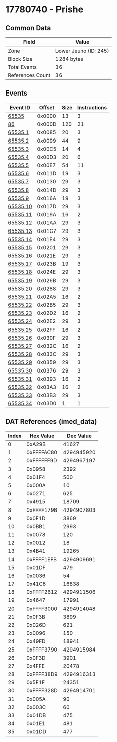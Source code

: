 # 17780740 - Prishe

## Common Data

| Field            | Value                 |
|------------------|-----------------------|
| Zone             | Lower Jeuno (ID: 245) |
| Block Size       | 1284 bytes            |
| Total Events     | 36                    |
| References Count | 36                    |

## Events

| Event ID                  | Offset   |   Size |   Instructions |
|---------------------------|----------|--------|----------------|
| [65535](./65535.md)       | 0x0000   |     13 |              3 |
| [86](./86.md)             | 0x000D   |    120 |             21 |
| [65535.1](./65535.1.md)   | 0x0085   |     20 |              3 |
| [65535.2](./65535.2.md)   | 0x0099   |     44 |              9 |
| [65535.3](./65535.3.md)   | 0x00C5   |     14 |              4 |
| [65535.4](./65535.4.md)   | 0x00D3   |     20 |              6 |
| [65535.5](./65535.5.md)   | 0x00E7   |     54 |             11 |
| [65535.6](./65535.6.md)   | 0x011D   |     19 |              3 |
| [65535.7](./65535.7.md)   | 0x0130   |     29 |              3 |
| [65535.8](./65535.8.md)   | 0x014D   |     29 |              3 |
| [65535.9](./65535.9.md)   | 0x016A   |     19 |              3 |
| [65535.10](./65535.10.md) | 0x017D   |     29 |              3 |
| [65535.11](./65535.11.md) | 0x019A   |     16 |              2 |
| [65535.12](./65535.12.md) | 0x01AA   |     29 |              3 |
| [65535.13](./65535.13.md) | 0x01C7   |     29 |              3 |
| [65535.14](./65535.14.md) | 0x01E4   |     29 |              3 |
| [65535.15](./65535.15.md) | 0x0201   |     29 |              3 |
| [65535.16](./65535.16.md) | 0x021E   |     29 |              3 |
| [65535.17](./65535.17.md) | 0x023B   |     19 |              3 |
| [65535.18](./65535.18.md) | 0x024E   |     29 |              3 |
| [65535.19](./65535.19.md) | 0x026B   |     29 |              3 |
| [65535.20](./65535.20.md) | 0x0288   |     29 |              3 |
| [65535.21](./65535.21.md) | 0x02A5   |     16 |              2 |
| [65535.22](./65535.22.md) | 0x02B5   |     29 |              3 |
| [65535.23](./65535.23.md) | 0x02D2   |     16 |              2 |
| [65535.24](./65535.24.md) | 0x02E2   |     29 |              3 |
| [65535.25](./65535.25.md) | 0x02FF   |     16 |              2 |
| [65535.26](./65535.26.md) | 0x030F   |     29 |              3 |
| [65535.27](./65535.27.md) | 0x032C   |     16 |              2 |
| [65535.28](./65535.28.md) | 0x033C   |     29 |              3 |
| [65535.29](./65535.29.md) | 0x0359   |     29 |              3 |
| [65535.30](./65535.30.md) | 0x0376   |     29 |              3 |
| [65535.31](./65535.31.md) | 0x0393   |     16 |              2 |
| [65535.32](./65535.32.md) | 0x03A3   |     16 |              2 |
| [65535.33](./65535.33.md) | 0x03B3   |     29 |              3 |
| [65535.34](./65535.34.md) | 0x03D0   |      1 |              1 |

## DAT References (imed_data)

|   Index | Hex Value   |   Dec Value |
|---------|-------------|-------------|
|       0 | 0xA29B      |       41627 |
|       1 | 0xFFFFAC80  |  4294945920 |
|       2 | 0xFFFFFF9D  |  4294967197 |
|       3 | 0x0958      |        2392 |
|       4 | 0x01F4      |         500 |
|       5 | 0x000A      |          10 |
|       6 | 0x0271      |         625 |
|       7 | 0x4915      |       18709 |
|       8 | 0xFFFF179B  |  4294907803 |
|       9 | 0x0F1D      |        3869 |
|      10 | 0x0BB1      |        2993 |
|      11 | 0x0078      |         120 |
|      12 | 0x0012      |          18 |
|      13 | 0x4B41      |       19265 |
|      14 | 0xFFFF1EFB  |  4294909691 |
|      15 | 0x01DF      |         479 |
|      16 | 0x0036      |          54 |
|      17 | 0x41C6      |       16838 |
|      18 | 0xFFFF2612  |  4294911506 |
|      19 | 0x4647      |       17991 |
|      20 | 0xFFFF3000  |  4294914048 |
|      21 | 0x0F3B      |        3899 |
|      22 | 0x026D      |         621 |
|      23 | 0x0096      |         150 |
|      24 | 0x49FD      |       18941 |
|      25 | 0xFFFF3790  |  4294915984 |
|      26 | 0x0F3D      |        3901 |
|      27 | 0x4FFE      |       20478 |
|      28 | 0xFFFF38D9  |  4294916313 |
|      29 | 0x5F1F      |       24351 |
|      30 | 0xFFFF328D  |  4294914701 |
|      31 | 0x005A      |          90 |
|      32 | 0x003C      |          60 |
|      33 | 0x01DB      |         475 |
|      34 | 0x01E1      |         481 |
|      35 | 0x01DD      |         477 |
